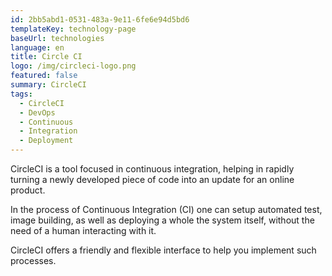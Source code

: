 ```yaml
---
id: 2bb5abd1-0531-483a-9e11-6fe6e94d5bd6
templateKey: technology-page
baseUrl: technologies
language: en
title: Circle CI
logo: /img/circleci-logo.png
featured: false
summary: CircleCI
tags:
  - CircleCI
  - DevOps
  - Continuous
  - Integration
  - Deployment
---
```

CircleCI is a tool focused in continuous integration, helping in rapidly turning a newly developed piece of code into an update for an online product.

In the process of Continuous Integration (CI) one can setup automated test, image building, as well as deploying a whole the system itself, without the need of a human interacting with it.

CircleCI offers a friendly and flexible interface to help you implement such processes.
